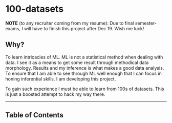 # 100-datasets

__NOTE__ (to any recruiter coming from my resume): Due to final semester-exams, I will have to finish this project after Dec 19. Wish me luck!

## Why?
<!-- - I need a __Data Science__ Job. -->
<!-- - I need to _showcase_ my diverse range of expertise. -->
<!-- - I also need one link _show-it-all_ project. -->

To learn intricacies of ML. ML is not a statistical method when dealing with data. I see it as a means to get some result through methodical data morphology. Results and my inference is what makes a good data analysis. To ensure that I am able to see through ML well enough that I can focus in honing inferential skills. I am developing this project.

To gain such experience I must be able to learn from 100s of datasets. This is just a boosted attempt to hack my way there.

---

## Table of Contents
